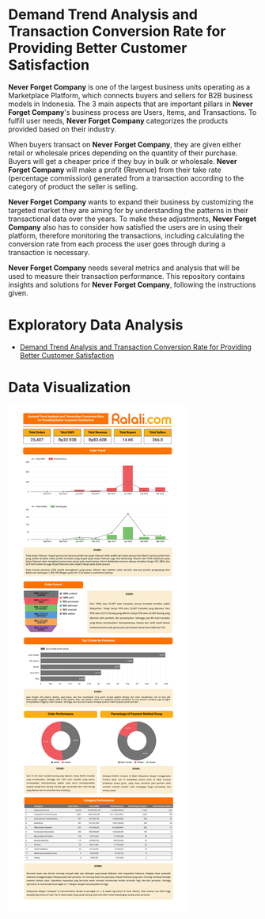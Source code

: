 # Demand Trend Analysis and Transaction Conversion Rate for Providing Better Customer Satisfaction
**Never Forget Company** is one of the largest business units operating as a Marketplace Platform, which connects buyers and sellers for B2B business models in Indonesia. The 3 main aspects that are important pillars in **Never Forget Company**'s business process are Users, Items, and Transactions. To fulfill user needs, **Never Forget Company** categorizes the products provided based on their industry.

When buyers transact on **Never Forget Company**, they are given either retail or wholesale prices depending on the quantity of their purchase. Buyers will get a cheaper price if they buy in bulk or wholesale. **Never Forget Company** will make a profit (Revenue) from their take rate (percentage commission) generated from a transaction according to the category of product the seller is selling.

**Never Forget Company** wants to expand their business by customizing the targeted market they are aiming for by understanding the patterns in their transactional data over the years. To make these adjustments, **Never Forget Company** also has to consider how satisfied the users are in using their platform, therefore monitoring the transactions, including calculating the conversion rate from each process the user goes through during a transaction is necessary. 

**Never Forget Company** needs several metrics and analysis that will be used to measure their transaction performance. This repository contains insights and solutions for **Never Forget Company**, following the instructions given.

# Exploratory Data Analysis
- [Demand Trend Analysis and Transaction Conversion Rate for Providing Better Customer Satisfaction](Jupyter%20Notebook/Python.ipynb)

# Data Visualization
![Visualization](Visualization/Visualization.png)